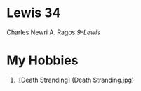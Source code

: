 # Lewis 34

Charles Newri A. Ragos
 *9-Lewis*

 # My Hobbies

1. ![Death Stranding] (Death Stranding.jpg)
